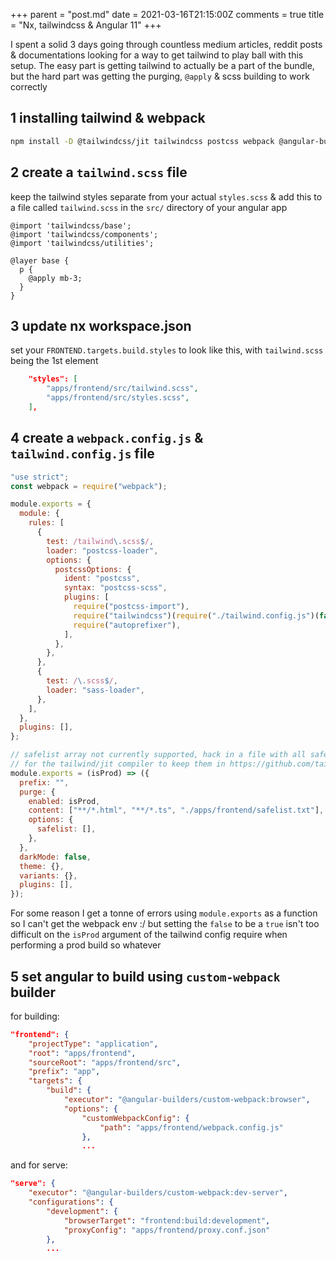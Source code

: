 +++
parent = "post.md"
date = 2021-03-16T21:15:00Z
comments = true
title = "Nx, tailwindcss & Angular 11"
+++

I spent a solid 3 days going through countless medium articles, reddit posts & documentations looking for a way to get tailwind to play ball with this setup. The easy part is getting tailwind to actually be a part of the bundle, but the hard part was getting the purging, `@apply` & scss building to work correctly

## **1** installing tailwind & webpack

```sh
npm install -D @tailwindcss/jit tailwindcss postcss webpack @angular-builders/custom-webpack --force
```

## **2** create a `tailwind.scss` file

keep the tailwind styles separate from your actual `styles.scss` & add this to a file called `tailwind.scss` in the `src/` directory of your angular app

```
@import 'tailwindcss/base';
@import 'tailwindcss/components';
@import 'tailwindcss/utilities';

@layer base {
  p {
    @apply mb-3;
  }
}
```

## **3** update nx workspace.json

set your `FRONTEND.targets.build.styles` to look like this, with `tailwind.scss` being the 1st element

```json
	"styles": [
		"apps/frontend/src/tailwind.scss",
		"apps/frontend/src/styles.scss",
	],
```

## **4** create a `webpack.config.js` & `tailwind.config.js` file

```js
"use strict";
const webpack = require("webpack");

module.exports = {
  module: {
    rules: [
      {
        test: /tailwind\.scss$/,
        loader: "postcss-loader",
        options: {
          postcssOptions: {
            ident: "postcss",
            syntax: "postcss-scss",
            plugins: [
              require("postcss-import"),
              require("tailwindcss")(require("./tailwind.config.js")(false)),
              require("autoprefixer"),
            ],
          },
        },
      },
      {
        test: /\.scss$/,
        loader: "sass-loader",
      },
    ],
  },
  plugins: [],
};
```

```js
// safelist array not currently supported, hack in a file with all safelisted classes
// for the tailwind/jit compiler to keep them in https://github.com/tailwindlabs/tailwindcss-jit/issues/32
module.exports = (isProd) => ({
  prefix: "",
  purge: {
    enabled: isProd,
    content: ["**/*.html", "**/*.ts", "./apps/frontend/safelist.txt"],
    options: {
      safelist: [],
    },
  },
  darkMode: false,
  theme: {},
  variants: {},
  plugins: [],
});
```

For some reason I get a tonne of errors using `module.exports` as a function so I can't get the webpack env :/
but setting the `false` to be a `true` isn't too difficult on the `isProd` argument of the tailwind config require when performing a prod build so whatever

## **5** set angular to build using `custom-webpack` builder

for building:

```json
"frontend": {
	"projectType": "application",
	"root": "apps/frontend",
	"sourceRoot": "apps/frontend/src",
	"prefix": "app",
	"targets": {
		"build": {
			"executor": "@angular-builders/custom-webpack:browser",
			"options": {
				"customWebpackConfig": {
					"path": "apps/frontend/webpack.config.js"
				},
				...
```

and for serve:

```json
"serve": {
	"executor": "@angular-builders/custom-webpack:dev-server",
	"configurations": {
		"development": {
			"browserTarget": "frontend:build:development",
			"proxyConfig": "apps/frontend/proxy.conf.json"
		},
		...
```
